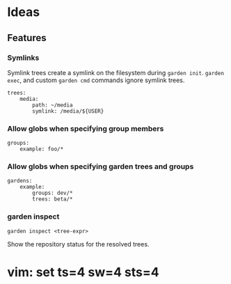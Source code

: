 # Ideas


## Features


### Symlinks

Symlink trees create a symlink on the filesystem during `garden init`.
`garden exec`, and custom `garden cmd` commands ignore symlink trees.

    trees:
        media:
            path: ~/media
            symlink: /media/${USER}


### Allow globs when specifying group members

    groups:
        example: foo/*


### Allow globs when specifying garden trees and groups

    gardens:
        example:
            groups: dev/*
            trees: beta/*


### garden inspect

    garden inspect <tree-expr>

Show the repository status for the resolved trees.


# vim: set ts=4 sw=4 sts=4
